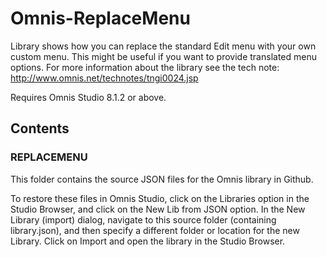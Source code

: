 # Omnis-ReplaceMenu
Library shows how you can replace the standard Edit menu with your own custom menu. This might be useful if you want to provide translated menu options. For more information about the library see the tech note: http://www.omnis.net/technotes/tngi0024.jsp

Requires Omnis Studio 8.1.2 or above.

## Contents
### REPLACEMENU
This folder contains the source JSON files for the Omnis library in Github. 

To restore these files in Omnis Studio, click on the Libraries option in the Studio Browser, and click on the New Lib from JSON option. In the New Library (import) dialog, navigate to this source folder (containing library.json), and then specify a different folder or location for the new Library. Click on Import and open the library in the Studio Browser. 

